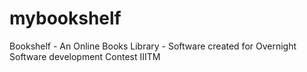 mybookshelf
===========

Bookshelf - An Online Books Library - Software created for Overnight Software development Contest IIITM
